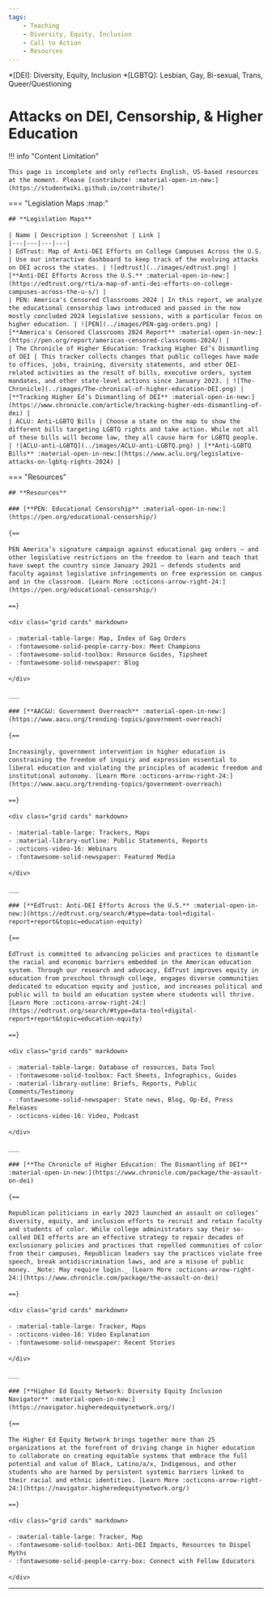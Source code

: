 ```yaml
---
tags:
    - Teaching
    - Diversity, Equity, Inclusion
    - Call to Action
    - Resources
---
```


*[DEI]: Diversity, Equity, Inclusion
*[LGBTQ]: Lesbian, Gay, Bi-sexual, Trans, Queer/Questioning

# Attacks on DEI, Censorship, & Higher Education

!!! info "Content Limitation"

    This page is incomplete and only reflects English, US-based resources at the moment. Please [contribute! :material-open-in-new:](https://studentwiki.github.io/contribute/)

=== "Legislation Maps :map:"

    ## **Legislation Maps**

    | Name | Description | Screenshot | Link |
    |---|---|---|---|
    | EdTrust: Map of Anti-DEI Efforts on College Campuses Across the U.S. | Use our interactive dashboard to keep track of the evolving attacks on DEI across the states. | ![edtrust](../images/edtrust.png) | [**Anti-DEI Efforts Across the U.S.** :material-open-in-new:](https://edtrust.org/rti/a-map-of-anti-dei-efforts-on-college-campuses-across-the-u-s/) |
    | PEN: America's Censored Classrooms 2024 | In this report, we analyze the educational censorship laws introduced and passed in the now mostly concluded 2024 legislative sessions, with a particular focus on higher education. | ![PEN](../images/PEN-gag-orders.png) | [**America's Censored Classrooms 2024 Report** :material-open-in-new:](https://pen.org/report/americas-censored-classrooms-2024/) |
    | The Chronicle of Higher Education: Tracking Higher Ed’s Dismantling of DEI | This tracker collects changes that public colleges have made to offices, jobs, training, diversity statements, and other DEI-related activities as the result of bills, executive orders, system mandates, and other state-level actions since January 2023. | ![The-Chronicle](../images/The-chronical-of-higher-education-DEI.png) | [**Tracking Higher Ed’s Dismantling of DEI** :material-open-in-new:](https://www.chronicle.com/article/tracking-higher-eds-dismantling-of-dei) |
    | ACLU: Anti-LGBTQ Bills | Choose a state on the map to show the different bills targeting LGBTQ rights and take action. While not all of these bills will become law, they all cause harm for LGBTQ people. | ![ACLU-anti-LGBTQ](../images/ACLU-anti-LGBTQ.png) | [**Anti-LGBTQ Bills** :material-open-in-new:](https://www.aclu.org/legislative-attacks-on-lgbtq-rights-2024) |

=== "Resources"

    ## **Resources**

    ### [**PEN: Educational Censorship** :material-open-in-new:](https://pen.org/educational-censorship/)

    {==

    PEN America’s signature campaign against educational gag orders — and other legislative restrictions on the freedom to learn and teach that have swept the country since January 2021 — defends students and faculty against legislative infringements on free expression on campus and in the classroom. [Learn More :octicons-arrow-right-24:](https://pen.org/educational-censorship/)

    ==}

    <div class="grid cards" markdown>

    - :material-table-large: Map, Index of Gag Orders
    - :fontawesome-solid-people-carry-box: Meet Champions
    - :fontawesome-solid-toolbox: Resource Guides, Tipsheet
    - :fontawesome-solid-newspaper: Blog

    </div>

    ___

    ### [**AAC&U: Government Overreach** :material-open-in-new:](https://www.aacu.org/trending-topics/government-overreach)

    {==

    Increasingly, government intervention in higher education is constraining the freedom of inquiry and expression essential to liberal education and violating the principles of academic freedom and institutional autonomy. [Learn More :octicons-arrow-right-24:](https://www.aacu.org/trending-topics/government-overreach)

    ==}

    <div class="grid cards" markdown>

    - :material-table-large: Trackers, Maps
    - :material-library-outline: Public Statements, Reports
    - :octicons-video-16: Webinars
    - :fontawesome-solid-newspaper: Featured Media

    </div>

    ___

    ### [**EdTrust: Anti-DEI Efforts Across the U.S.** :material-open-in-new:](https://edtrust.org/search/#type=data-tool+digital-report+report&topic=education-equity)

    {==

    EdTrust is committed to advancing policies and practices to dismantle the racial and economic barriers embedded in the American education system. Through our research and advocacy, EdTrust improves equity in education from preschool through college, engages diverse communities dedicated to education equity and justice, and increases political and public will to build an education system where students will thrive. [Learn More :octicons-arrow-right-24:](https://edtrust.org/search/#type=data-tool+digital-report+report&topic=education-equity)

    ==}

    <div class="grid cards" markdown>

    - :material-table-large: Database of resources, Data Tool
    - :fontawesome-solid-toolbox: Fact Sheets, Infographics, Guides
    - :material-library-outline: Briefs, Reports, Public Comments/Testimony
    - :fontawesome-solid-newspaper: State news, Blog, Op-Ed, Press Releases
    - :octicons-video-16: Video, Podcast

    </div>

    ___

    ### [**The Chronicle of Higher Education: The Dismantling of DEI** :material-open-in-new:](https://www.chronicle.com/package/the-assault-on-dei)

    {==

    Republican politicians in early 2023 launched an assault on colleges’ diversity, equity, and inclusion efforts to recruit and retain faculty and students of color. While college administrators say their so-called DEI efforts are an effective strategy to repair decades of exclusionary policies and practices that repelled communities of color from their campuses, Republican leaders say the practices violate free speech, break antidiscrimination laws, and are a misuse of public money. _Note: May require login._ [Learn More :octicons-arrow-right-24:](https://www.chronicle.com/package/the-assault-on-dei)

    ==}

    <div class="grid cards" markdown>

    - :material-table-large: Tracker, Maps
    - :octicons-video-16: Video Explanation
    - :fontawesome-solid-newspaper: Recent Stories

    </div>

    ___

    ### [**Higher Ed Equity Network: Diversity Equity Inclusion Navigator** :material-open-in-new:](https://navigator.higheredequitynetwork.org/)

    {==

    The Higher Ed Equity Network brings together more than 25 organizations at the forefront of driving change in higher education to collaborate on creating equitable systems that embrace the full potential and value of Black, Latino/a/x, Indigenous, and other students who are harmed by persistent systemic barriers linked to their racial and ethnic identities. [Learn More :octicons-arrow-right-24:](https://navigator.higheredequitynetwork.org/)

    ==}

    <div class="grid cards" markdown>

    - :material-table-large: Tracker, Map
    - :fontawesome-solid-toolbox: Anti-DEI Impacts, Resources to Dispel Myths
    - :fontawesome-solid-people-carry-box: Connect with Fellow Educators

    </div>

___